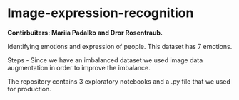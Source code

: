 # Image-expression-recognition


**Contirbuiters: Mariia Padalko and Dror Rosentraub.**



Identifying emotions and expression of people.
This dataset has 7 emotions.


Steps - Since we have an imbalanced dataset we used image data augmentation in order to improve the imbalance.

The repository contains 3 exploratory notebooks and a .py file that we used for production.

